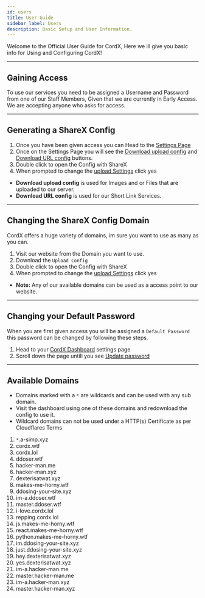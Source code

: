 ```yaml
---
id: users
title: User Guide
sidebar_label: Users
description: Basic Setup and User Information.
---
```


Welcome to the Official User Guide for CordX, Here we ill give you basic info for Using and Configuring CordX!

---

## Gaining Access
To use our services you need to be assigned a Username and Password from one of our Staff Members,
Given that we are currently in Early Access. We are accepting anyone who asks for access.

---

## Generating a ShareX Config
1. Once you have been given access you can Head to the [Settings Page](https://img.toxicdev.me/654dbb.png)
2. Once on the Settings Page you will see the [Download upload config](https://img.toxicdev.me/433454.png) and [Download URL config](https://img.toxicdev.me/dc2746.png) buttons.
3. Double click to open the Config with ShareX
4. When prompted to change the [upload Settings](https://img.toxicdev.me/574e96.png) click yes

- **Download upload config** is used for Images and or Files that are uploaded to our server.
- **Download URL config** is used for our Short Link Services.

---

## Changing the ShareX Config Domain
CordX offers a huge variety of domains, im sure you want to use as many as you can.

1. Visit our website from the Domain you want to use.
2. Download the `Upload Config`
3. Double click to open the Config with ShareX
4. When prompted to change the [upload Settings](https://img.toxicdev.me/574e96.png) click yes

- **Note:** Any of our available domains can be used as a access point to our website.

---

## Changing your Default Password
When you are first given access you will be assigned a `Default Password` this password can be changed by following these steps.
1. Head to your [CordX Dashboard](https://cordx.wtf/dashboard) settings page
2. Scroll down the page untill you see [Update password](https://img.toxicdev.me/69bda4.png)

---

## Available Domains
- Domains marked with a `*` are wildcards and can be used with any sub domain.
- Visit the dashboard using one of these domains and redownload the config to use it.
- Wildcard domains can not be used under a HTTP(s) Certificate as per Cloudflares Terms

1. `*`.a-simp.xyz
1. cordx.wtf
2. cordx.lol
3. ddoser.wtf
4. hacker-man.me
5. hacker-man.xyz
6. dexterisatwat.xyz
7. makes-me-horny.wtf
8. ddosing-your-site.xyz
9. im-a.ddoser.wtf
10. master.ddoser.wtf
11. i-love.cordx.lol
12. repping.cordx.lol
13. js.makes-me-horny.wtf
14. react.makes-me-horny.wtf
15. python.makes-me-horny.wtf
16. im.ddosing-your-site.xyz
17. just.ddosing-your-site.xyz
18. hey.dexterisatwat.xyz
19. yes.dexterisatwat.xyz
20. im-a.hacker-man.me
21. master.hacker-man.me
22. im-a.hacker-man.xyz
23. master.hacker-man.xyz